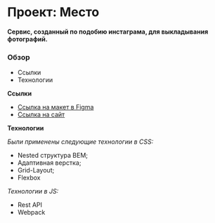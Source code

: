 # Проект: Место

**Сервис, созданный по подобию инстаграма, для выкладывания фотографий.**

### Обзор

- Ссылки
- Технологии

**Ссылки**

- [Ссылка на макет в Figma](https://www.figma.com/file/2cn9N9jSkmxD84oJik7xL7/JavaScript.-Sprint-4?node-id=0%3A1)
- [Ссылка на сайт](https://laylaroad.github.io/mesto-project-bootcamp/)

**Технологии**

_Были применены следующие технологии в CSS:_

- Nested структура BEM;
- Адаптивная верстка;
- Grid-Layout;
- Flexbox

_Технологии в JS:_

- Rest API
- Webpack
